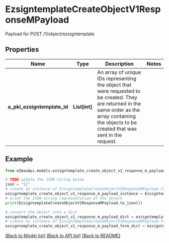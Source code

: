 # EzsigntemplateCreateObjectV1ResponseMPayload

Payload for POST /1/object/ezsigntemplate

## Properties

Name | Type | Description | Notes
------------ | ------------- | ------------- | -------------
**a_pki_ezsigntemplate_id** | **List[int]** | An array of unique IDs representing the object that were requested to be created.  They are returned in the same order as the array containing the objects to be created that was sent in the request. | 

## Example

```python
from eZmaxApi.models.ezsigntemplate_create_object_v1_response_m_payload import EzsigntemplateCreateObjectV1ResponseMPayload

# TODO update the JSON string below
json = "{}"
# create an instance of EzsigntemplateCreateObjectV1ResponseMPayload from a JSON string
ezsigntemplate_create_object_v1_response_m_payload_instance = EzsigntemplateCreateObjectV1ResponseMPayload.from_json(json)
# print the JSON string representation of the object
print(EzsigntemplateCreateObjectV1ResponseMPayload.to_json())

# convert the object into a dict
ezsigntemplate_create_object_v1_response_m_payload_dict = ezsigntemplate_create_object_v1_response_m_payload_instance.to_dict()
# create an instance of EzsigntemplateCreateObjectV1ResponseMPayload from a dict
ezsigntemplate_create_object_v1_response_m_payload_form_dict = ezsigntemplate_create_object_v1_response_m_payload.from_dict(ezsigntemplate_create_object_v1_response_m_payload_dict)
```
[[Back to Model list]](../README.md#documentation-for-models) [[Back to API list]](../README.md#documentation-for-api-endpoints) [[Back to README]](../README.md)


